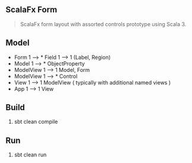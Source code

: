 ScalaFx Form
------------
>ScalaFx form layout with assorted controls prototype using Scala 3.

Model
-----
* Form 1 --> * Field 1 --> 1 (Label, Region)
* Model 1 --> * ObjectProperty
* ModelView 1 --> 1 Model, Form
* ModelView 1 --> * Control
* View 1 --> 1 ModelView ( typically with additional named views )
* App 1 --> 1 View

Build
-----
1. sbt clean compile

Run
---
1. sbt clean run